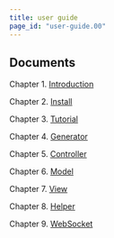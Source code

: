 ```yaml
---
title: user guide
page_id: "user-guide.00"
---
```


## Documents

Chapter 1. [Introduction](introduction/)

Chapter 2. [Install](install/)

Chapter 3. [Tutorial](tutorial/)

Chapter 4. [Generator](generator/)

Chapter 5. [Controller](controller/)

Chapter 6. [Model](model/)

Chapter 7. [View](view/)

Chapter 8. [Helper](helper-reference/)

Chapter 9. [WebSocket](websocket/)

